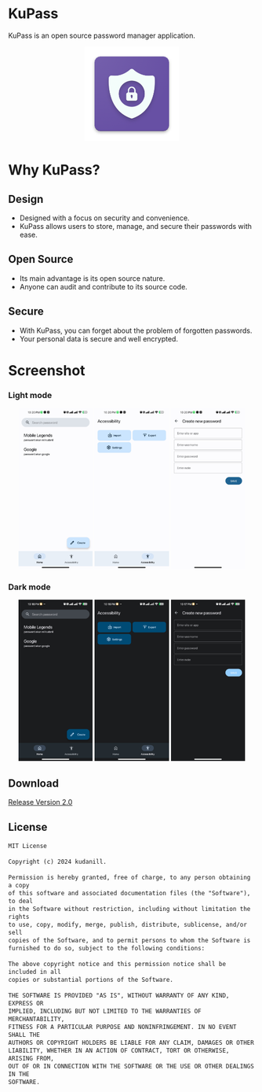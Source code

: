 # KuPass
KuPass is an open source password manager application.

<p align="center">
	<img src="https://github.com/achmaddaniel24/kupass/blob/master/image/icon.png?raw=true" alt="kupass">
</p>

# Why KuPass?
## Design
* Designed with a focus on security and convenience.
* KuPass allows users to store, manage, and secure their passwords with ease.

## Open Source
* Its main advantage is its open source nature.
* Anyone can audit and contribute to its source code.

## Secure
* With KuPass, you can forget about the problem of forgotten passwords.
* Your personal data is secure and well encrypted.

# Screenshot
### Light mode
<p align="center">
	<img src="https://github.com/achmaddaniel24/kupass/blob/master/image/light_home.jpg?raw=true" width="30%">
	<img src="https://github.com/achmaddaniel24/kupass/blob/master/image/light_accessibility.jpg?raw=true" width="30%">
	<img src="https://github.com/achmaddaniel24/kupass/blob/master/image/light_password.jpg?raw=true" width="30%">
</p>

### Dark mode
<p align="center">
	<img src="https://github.com/achmaddaniel24/kupass/blob/master/image/dark_home.jpg?raw=true" width="30%">
	<img src="https://github.com/achmaddaniel24/kupass/blob/master/image/dark_accessibility.jpg?raw=true" width="30%">
	<img src="https://github.com/achmaddaniel24/kupass/blob/master/image/dark_password.jpg?raw=true" width="30%">
</p>

## Download
[Release Version 2.0](https://github.com/achmaddaniel24/kupass/releases/download/v2.0.0/app-release-sign.apk)

## License
```
MIT License

Copyright (c) 2024 kudanill.

Permission is hereby granted, free of charge, to any person obtaining a copy
of this software and associated documentation files (the "Software"), to deal
in the Software without restriction, including without limitation the rights
to use, copy, modify, merge, publish, distribute, sublicense, and/or sell
copies of the Software, and to permit persons to whom the Software is
furnished to do so, subject to the following conditions:

The above copyright notice and this permission notice shall be included in all
copies or substantial portions of the Software.

THE SOFTWARE IS PROVIDED "AS IS", WITHOUT WARRANTY OF ANY KIND, EXPRESS OR
IMPLIED, INCLUDING BUT NOT LIMITED TO THE WARRANTIES OF MERCHANTABILITY,
FITNESS FOR A PARTICULAR PURPOSE AND NONINFRINGEMENT. IN NO EVENT SHALL THE
AUTHORS OR COPYRIGHT HOLDERS BE LIABLE FOR ANY CLAIM, DAMAGES OR OTHER
LIABILITY, WHETHER IN AN ACTION OF CONTRACT, TORT OR OTHERWISE, ARISING FROM,
OUT OF OR IN CONNECTION WITH THE SOFTWARE OR THE USE OR OTHER DEALINGS IN THE
SOFTWARE.
```